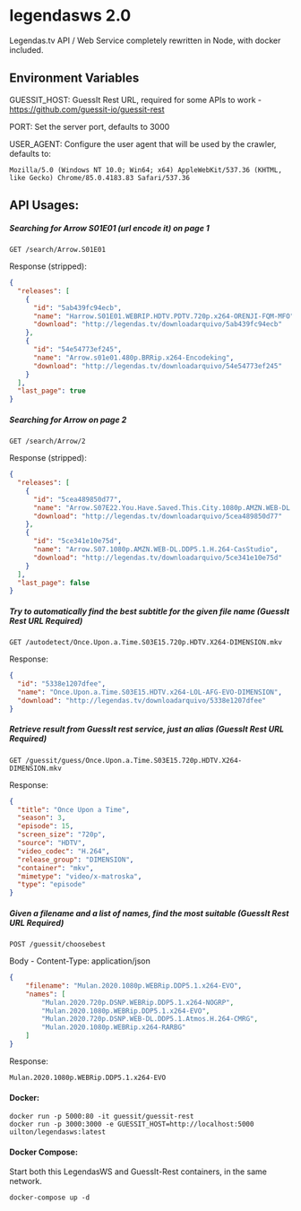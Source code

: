 # legendasws 2.0
Legendas.tv API / Web Service completely rewritten in Node, with docker included.

## Environment Variables
GUESSIT_HOST: GuessIt Rest URL, required for some APIs to work - https://github.com/guessit-io/guessit-rest  

PORT: Set the server port, defaults to 3000  

USER_AGENT: Configure the user agent that will be used by the crawler, defaults to:
```
Mozilla/5.0 (Windows NT 10.0; Win64; x64) AppleWebKit/537.36 (KHTML, like Gecko) Chrome/85.0.4183.83 Safari/537.36 
```
## API Usages:  
##### Searching for Arrow S01E01 (url encode it) on page 1
```
GET /search/Arrow.S01E01  
```
Response (stripped):
```json
{
  "releases": [
    {
      "id": "5ab439fc94ecb",
      "name": "Harrow.S01E01.WEBRIP.HDTV.PDTV.720p.x264-ORENJI-FQM-MFO",
      "download": "http://legendas.tv/downloadarquivo/5ab439fc94ecb"
    },
    {
      "id": "54e54773ef245",
      "name": "Arrow.s01e01.480p.BRRip.x264-Encodeking",
      "download": "http://legendas.tv/downloadarquivo/54e54773ef245"
    }
  ],
  "last_page": true
}
```
##### Searching for Arrow on page 2
```
GET /search/Arrow/2  
```
Response (stripped):
```json
{
  "releases": [
    {
      "id": "5cea489850d77",
      "name": "Arrow.S07E22.You.Have.Saved.This.City.1080p.AMZN.WEB-DL.DDP5.1.H.264-CasStudio",
      "download": "http://legendas.tv/downloadarquivo/5cea489850d77"
    },
    {
      "id": "5ce341e10e75d",
      "name": "Arrow.S07.1080p.AMZN.WEB-DL.DDP5.1.H.264-CasStudio",
      "download": "http://legendas.tv/downloadarquivo/5ce341e10e75d"
    }
  ],
  "last_page": false
}
```
##### Try to automatically find the best subtitle for the given file name (GuessIt Rest URL Required)
```
GET /autodetect/Once.Upon.a.Time.S03E15.720p.HDTV.X264-DIMENSION.mkv
```
Response:
```json
{
  "id": "5338e1207dfee",
  "name": "Once.Upon.a.Time.S03E15.HDTV.x264-LOL-AFG-EVO-DIMENSION",
  "download": "http://legendas.tv/downloadarquivo/5338e1207dfee"
}  
```
##### Retrieve result from GuessIt rest service, just an alias (GuessIt Rest URL Required)
```
GET /guessit/guess/Once.Upon.a.Time.S03E15.720p.HDTV.X264-DIMENSION.mkv
```
Response:
```json
{
  "title": "Once Upon a Time",
  "season": 3,
  "episode": 15,
  "screen_size": "720p",
  "source": "HDTV",
  "video_codec": "H.264",
  "release_group": "DIMENSION",
  "container": "mkv",
  "mimetype": "video/x-matroska",
  "type": "episode"
}
 ```
##### Given a filename and a list of names, find the most suitable (GuessIt Rest URL Required)
```
POST /guessit/choosebest
```
Body - Content-Type: application/json
```json
{
    "filename": "Mulan.2020.1080p.WEBRip.DDP5.1.x264-EVO",
    "names": [
        "Mulan.2020.720p.DSNP.WEBRip.DDP5.1.x264-NOGRP",
        "Mulan.2020.1080p.WEBRip.DDP5.1.x264-EVO",
        "Mulan.2020.720p.DSNP.WEB-DL.DDP5.1.Atmos.H.264-CMRG",
        "Mulan.2020.1080p.WEBRip.x264-RARBG"
    ]
}
```
Response:
```
Mulan.2020.1080p.WEBRip.DDP5.1.x264-EVO
```

#### Docker:
```
docker run -p 5000:80 -it guessit/guessit-rest
docker run -p 3000:3000 -e GUESSIT_HOST=http://localhost:5000 uilton/legendasws:latest
```
#### Docker Compose:
Start both this LegendasWS and GuessIt-Rest containers, in the same network.
```
docker-compose up -d
```
